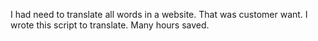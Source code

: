 I had need to translate all words in a website. That was customer want. I wrote this script to translate. Many hours saved.